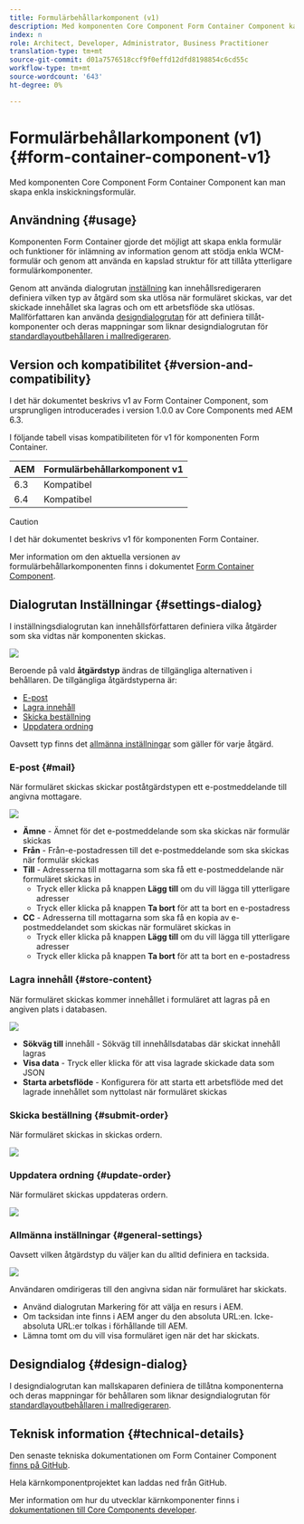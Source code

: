 ```yaml
---
title: Formulärbehållarkomponent (v1)
description: Med komponenten Core Component Form Container Component kan man skapa enkla inskickningsformulär.
index: n
role: Architect, Developer, Administrator, Business Practitioner
translation-type: tm+mt
source-git-commit: d01a7576518ccf9f0effd12dfd8198854c6cd55c
workflow-type: tm+mt
source-wordcount: '643'
ht-degree: 0%

---
```



# Formulärbehållarkomponent (v1) {#form-container-component-v1}

Med komponenten Core Component Form Container Component kan man skapa enkla inskickningsformulär.

## Användning {#usage}

Komponenten Form Container gjorde det möjligt att skapa enkla formulär och funktioner för inlämning av information genom att stödja enkla WCM-formulär och genom att använda en kapslad struktur för att tillåta ytterligare formulärkomponenter.

Genom att använda dialogrutan [inställning](#settings-dialog) kan innehållsredigeraren definiera vilken typ av åtgärd som ska utlösa när formuläret skickas, var det skickade innehållet ska lagras och om ett arbetsflöde ska utlösas. Mallförfattaren kan använda [designdialogrutan](#design-dialog) för att definiera tillåt-komponenter och deras mappningar som liknar designdialogrutan för [standardlayoutbehållaren i mallredigeraren](https://helpx.adobe.com/experience-manager/6-4/sites/authoring/using/templates.html).

## Version och kompatibilitet {#version-and-compatibility}

I det här dokumentet beskrivs v1 av Form Container Component, som ursprungligen introducerades i version 1.0.0 av Core Components med AEM 6.3.

I följande tabell visas kompatibiliteten för v1 för komponenten Form Container.

| AEM | Formulärbehållarkomponent v1 |
|--- |--- |
| 6.3 | Kompatibel |
| 6.4 | Kompatibel |

>[!CAUTION]
>
>I det här dokumentet beskrivs v1 för komponenten Form Container.
>
>Mer information om den aktuella versionen av formulärbehållarkomponenten finns i dokumentet [Form Container Component](/help/components/forms/form-container.md).

## Dialogrutan Inställningar {#settings-dialog}

I inställningsdialogrutan kan innehållsförfattaren definiera vilka åtgärder som ska vidtas när komponenten skickas.

![](/help/assets/chlimage_1.png)

Beroende på vald **åtgärdstyp** ändras de tillgängliga alternativen i behållaren. De tillgängliga åtgärdstyperna är:

* [E-post](#mail)
* [Lagra innehåll](#store-content)
* [Skicka beställning](#submit-order)
* [Uppdatera ordning](#update-order)

Oavsett typ finns det [allmänna inställningar](#general-settings) som gäller för varje åtgärd.

### E-post {#mail}

När formuläret skickas skickar poståtgärdstypen ett e-postmeddelande till angivna mottagare.

![](/help/assets/chlimage_1-1.png)

* **Ämne**  - Ämnet för det e-postmeddelande som ska skickas när formulär skickas
* **Från** - Från-e-postadressen till det e-postmeddelande som ska skickas när formulär skickas
* **Till**  - Adresserna till mottagarna som ska få ett e-postmeddelande när formuläret skickas in
   * Tryck eller klicka på knappen **Lägg till** om du vill lägga till ytterligare adresser
   * Tryck eller klicka på knappen **Ta bort** för att ta bort en e-postadress
* **CC** - Adresserna till mottagarna som ska få en kopia av e-postmeddelandet som skickas när formuläret skickas in
   * Tryck eller klicka på knappen **Lägg till** om du vill lägga till ytterligare adresser
   * Tryck eller klicka på knappen **Ta bort** för att ta bort en e-postadress

### Lagra innehåll {#store-content}

När formuläret skickas kommer innehållet i formuläret att lagras på en angiven plats i databasen.

![](/help/assets/chlimage_1-2.png)

* **Sökväg till**  innehåll - Sökväg till innehållsdatabas där skickat innehåll lagras
* **Visa data**  - Tryck eller klicka för att visa lagrade skickade data som JSON
* **Starta arbetsflöde** - Konfigurera för att starta ett arbetsflöde med det lagrade innehållet som nyttolast när formuläret skickas

### Skicka beställning {#submit-order}

När formuläret skickas in skickas ordern.

![](/help/assets/chlimage_1-3.png)

### Uppdatera ordning {#update-order}

När formuläret skickas uppdateras ordern.

![](/help/assets/chlimage_1-4.png)

### Allmänna inställningar {#general-settings}

Oavsett vilken åtgärdstyp du väljer kan du alltid definiera en tacksida.

![](/help/assets/chlimage_1-5.png)

Användaren omdirigeras till den angivna sidan när formuläret har skickats.

* Använd dialogrutan Markering för att välja en resurs i AEM.
* Om tacksidan inte finns i AEM anger du den absoluta URL:en. Icke-absoluta URL:er tolkas i förhållande till AEM.
* Lämna tomt om du vill visa formuläret igen när det har skickats.

## Designdialog {#design-dialog}

I designdialogrutan kan mallskaparen definiera de tillåtna komponenterna och deras mappningar för behållaren som liknar designdialogrutan för [standardlayoutbehållaren i mallredigeraren](https://helpx.adobe.com/experience-manager/6-4/sites/authoring/using/templates.html#main-pars_title_1754153843).

## Teknisk information {#technical-details}

Den senaste tekniska dokumentationen om Form Container Component [finns på GitHub](https://github.com/adobe/aem-core-wcm-components/tree/master/content/src/content/jcr_root/apps/core/wcm/components/form/container/v1/container).

Hela kärnkomponentprojektet kan laddas ned från GitHub.

Mer information om hur du utvecklar kärnkomponenter finns i [dokumentationen till Core Components developer](/help/developing/overview.md).
